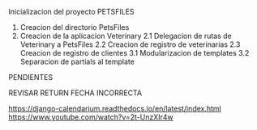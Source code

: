 Inicializacion del proyecto PETSFILES

1. Creacion del directorio PetsFiles
2. Creacion de la aplicacion Veterinary
2.1 Delegacion de rutas de Veterinary a PetsFiles
2.2 Creacion de registro de veterinarias
2.3 Creacion de registro de clientes
3.1 Modularizacion de templates
3.2 Separacion de partials al template

PENDIENTES

REVISAR RETURN FECHA INCORRECTA

https://django-calendarium.readthedocs.io/en/latest/index.html
https://www.youtube.com/watch?v=2t-UnzXIr4w